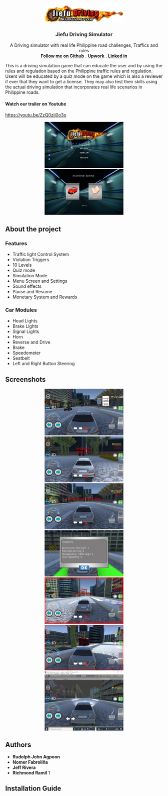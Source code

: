 <div align="center">
  <a href="https://github.com/RJAmoto/Jiefu-Driving-Simulator">
    <img src = "screenshot/logo.png" width = "50%" height = "50%">
  </a>
 
  <h3 align="center">Jiefu Driving Simulator</h3>

  <p align="center">
    A Driving simulator with real life Philippine road challenges, Traffics and rules
    <br />
   <a href="https://github.com/RJAmoto"><strong>Follow me on Github</strong></a>
   .
   <a href="https://https://www.upwork.com/freelancers/~01f821e50fba8d65f2"><strong>Upwork</strong></a>
   .
   <a href="https://www.linkedin.com/in/rudolph-john-agpoon-602370223/"><strong>Linked in</strong></a>
  </p>
</div>

 This is a driving simulation game that can educate the user and by using the rules and regulation based on the Philippine traffic rules and regulation. Users will be educated by a quiz mode on the game which is also a reviewer if ever that they want to get a license. They may also test their skills using the actual driving simulation that incorporates real life scenarios in Philippine roads.

#### Watch our trailer on Youtube
   
https://youtu.be/ZzQ0zjj0o3o

<div align="center">
  <img src = "screenshot/1.png" width = "50%" height = "50%">
  <img src = "screenshot/2.png" width = "50%" height = "50%">
</div>
 
## About the project
 
 ### Features 
 * Traffic light Control System
 * Violation Triggers
 * 10 Levels
 * Quiz mode
 * Simulation Mode
 * Menu Screen and Settings
 * Sound effects
 * Pause and Resume
 * Monetary System and Rewards
 
 ### Car Modules
 * Head Lights
 * Brake Lights
 * Signal Lights
 * Horn
 * Reverse and Drive
 * Brake
 * Speedometer
 * Seatbelt
 * Left and Right Button Steering
 
 
## Screenshots
<div align="center">
 <img src = "screenshot/3.png" width = "50%" height = "50%">
 <img src = "screenshot/4.png" width = "50%" height = "50%">
 <img src = "screenshot/5.png" width = "50%" height = "50%">
 <img src = "screenshot/6.png" width = "50%" height = "50%">
 <img src = "screenshot/7.png" width = "50%" height = "50%">
 <img src = "screenshot/8.png" width = "50%" height = "50%">
 <img src = "screenshot/9.png" width = "50%" height = "50%">
</div>
 
## Authors

* **Rudolph John Agpoon**
* **Nomer Fabroliña**
* **Jeff Rivera**
* **Richmond Ramil** 1

## Installation Guide
